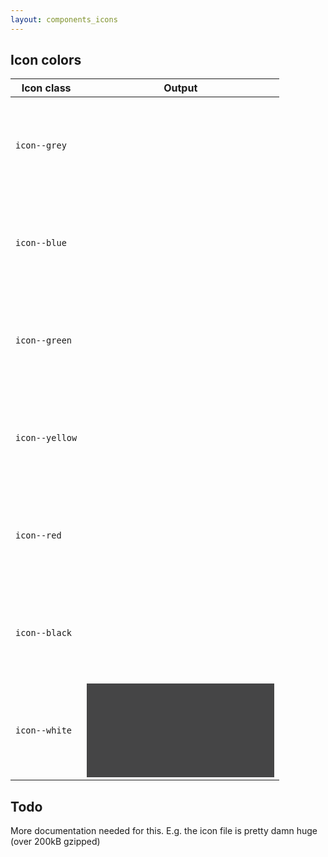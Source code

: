 ```yaml
---
layout: components_icons
---
```


## Icon colors

| Icon class | Output |
|------------|--------|
| `icon--grey` | <svg role="img" class="icon icon--grey"><use xlink:href="#ruxit"></use></svg> |
| `icon--blue` | <svg role="img" class="icon icon--blue"><use xlink:href="#ruxit"></use></svg> |
| `icon--green` | <svg role="img" class="icon icon--green"><use xlink:href="#ruxit"></use></svg> |
| `icon--yellow` | <svg role="img" class="icon icon--yellow"><use xlink:href="#ruxit"></use></svg> |
| `icon--red` | <svg role="img" class="icon icon--red"><use xlink:href="#ruxit"></use></svg> |
| `icon--black` | <svg role="img" class="icon icon--black"><use xlink:href="#ruxit"></use></svg> |
| `icon--white` | <svg role="img" class="icon icon--white" style="background-color: #454546"><use xlink:href="#ruxit"></use></svg> |


## Todo

More documentation needed for this. E.g. the icon file is pretty damn huge (over 200kB gzipped)
